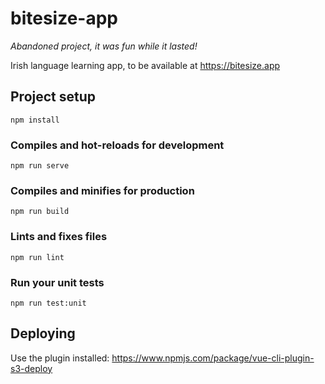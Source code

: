 # bitesize-app

*Abandoned project, it was fun while it lasted!*

Irish language learning app, to be available at https://bitesize.app

## Project setup
```
npm install
```

### Compiles and hot-reloads for development
```
npm run serve
```

### Compiles and minifies for production
```
npm run build
```

### Lints and fixes files
```
npm run lint
```

### Run your unit tests
```
npm run test:unit
```

## Deploying

Use the plugin installed:
<https://www.npmjs.com/package/vue-cli-plugin-s3-deploy>
